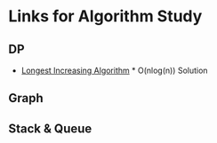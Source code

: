 # Links for Algorithm Study


## DP

* [Longest Increasing Algorithm](https://leetcode.com/problems/longest-increasing-subsequence/discuss/1124961/Python-O(nlogn)-solution-72.03-Faster-Solution)
        * O(nlog(n)) Solution


## Graph


## Stack & Queue
